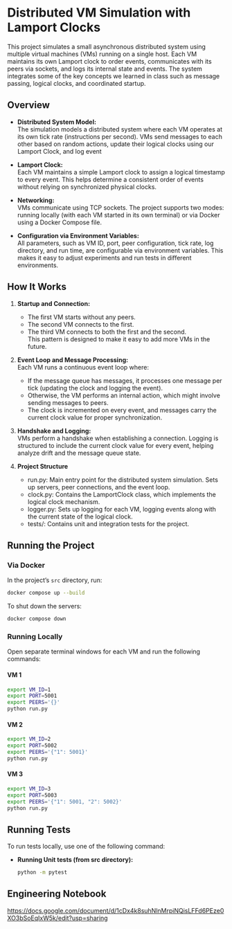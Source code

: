 
# Distributed VM Simulation with Lamport Clocks

This project simulates a small asynchronous distributed system using multiple virtual machines (VMs) running on a single host. Each VM maintains its own Lamport clock to order events, communicates with its peers via sockets, and logs its internal state and events. The system integrates some of the key concepts we learned in class such as message passing, logical clocks, and coordinated startup.

## Overview

- **Distributed System Model:**  
  The simulation models a distributed system where each VM operates at its own tick rate (instructions per second). VMs send messages to each other based on random actions, update their logical clocks using our Lamport Clock, and log event

- **Lamport Clock:**  
  Each VM maintains a simple Lamport clock to assign a logical timestamp to every event. This helps determine a consistent order of events without relying on synchronized physical clocks.

- **Networking:**  
  VMs communicate using TCP sockets. The project supports two modes: running locally (with each VM started in its own terminal) or via Docker using a Docker Compose file.

- **Configuration via Environment Variables:**  
  All parameters, such as VM ID, port, peer configuration, tick rate, log directory, and run time, are configurable via environment variables. This makes it easy to adjust experiments and run tests in different environments.

## How It Works

1. **Startup and Connection:**  
   - The first VM starts without any peers.
   - The second VM connects to the first.
   - The third VM connects to both the first and the second.  
   This pattern is designed to make it easy to add more VMs in the future.

2. **Event Loop and Message Processing:**  
   Each VM runs a continuous event loop where:
   - If the message queue has messages, it processes one message per tick (updating the clock and logging the event).
   - Otherwise, the VM performs an internal action, which might involve sending messages to peers.
   - The clock is incremented on every event, and messages carry the current clock value for proper synchronization.

3. **Handshake and Logging:**  
   VMs perform a handshake when establishing a connection. Logging is structured to include the current clock value for every event, helping analyze drift and the message queue state.

4. **Project Structure**
    - run.py: Main entry point for the distributed system simulation. Sets up servers, peer connections, and the event loop.
    - clock.py: Contains the LamportClock class, which implements the logical clock mechanism.
    - logger.py: Sets up logging for each VM, logging events along with the current state of the logical clock.
    - tests/: Contains unit and integration tests for the project.

## Running the Project

### Via Docker

In the project’s `src` directory, run:

```bash
docker compose up --build
```

To shut down the servers:

```bash
docker compose down
```

### Running Locally

Open separate terminal windows for each VM and run the following commands:

#### VM 1
```bash
export VM_ID=1
export PORT=5001
export PEERS='{}'
python run.py
```

#### VM 2
```bash
export VM_ID=2
export PORT=5002
export PEERS='{"1": 5001}'
python run.py
```

#### VM 3
```bash
export VM_ID=3
export PORT=5003
export PEERS='{"1": 5001, "2": 5002}'
python run.py
```

## Running Tests
To run tests locally, use one of the following command:

- **Running Unit tests (from src directory):**

  ```bash
  python -m pytest
  ```

## Engineering Notebook 
https://docs.google.com/document/d/1cDx4k8suhNlnMrpiNQisLFFd6PEze0XO3bSoEqIxW5k/edit?usp=sharing
